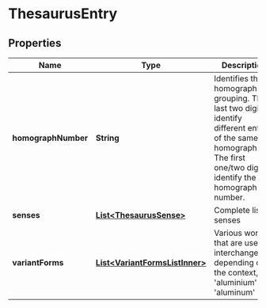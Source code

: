 

# ThesaurusEntry


## Properties

| Name | Type | Description | Notes |
|------------ | ------------- | ------------- | -------------|
|**homographNumber** | **String** | Identifies the homograph grouping. The last two digits identify different entries of the same homograph. The first one/two digits identify the homograph number. |  [optional] |
|**senses** | [**List&lt;ThesaurusSense&gt;**](ThesaurusSense.md) | Complete list of senses |  [optional] |
|**variantForms** | [**List&lt;VariantFormsListInner&gt;**](VariantFormsListInner.md) | Various words that are used interchangeably depending on the context, e.g &#39;aluminium&#39; and &#39;aluminum&#39; |  [optional] |



